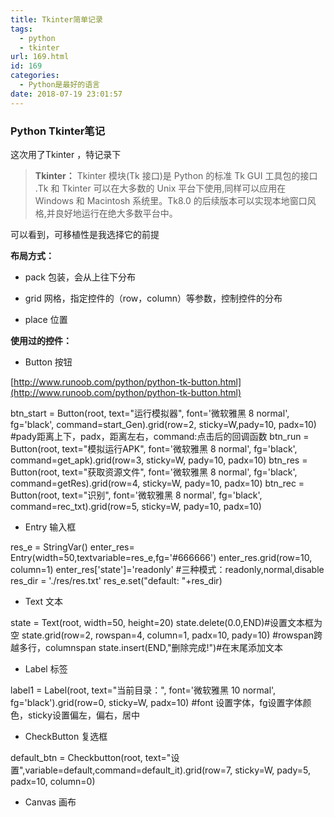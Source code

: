 ```yaml
---
title: Tkinter简单记录
tags:
  - python
  - tkinter
url: 169.html
id: 169
categories:
  - Python是最好的语言
date: 2018-07-19 23:01:57
---
```


### Python Tkinter笔记

这次用了Tkinter ，特记录下

> **Tkinter：** Tkinter 模块(Tk 接口)是 Python 的标准 Tk GUI 工具包的接口 .Tk 和 Tkinter 可以在大多数的 Unix 平台下使用,同样可以应用在 Windows 和 Macintosh 系统里。Tk8.0 的后续版本可以实现本地窗口风格,并良好地运行在绝大多数平台中。

可以看到，可移植性是我选择它的前提

**布局方式：**

*   pack 包装，会从上往下分布
    
*   grid 网格，指定控件的（row，column）等参数，控制控件的分布
    
*   place 位置
    

**使用过的控件：**

*   Button 按钮
    

[http://www.runoob.com/python/python-tk-button.html](http://www.runoob.com/python/python-tk-button.html)

btn_start = Button(root, text="运行模拟器", font='微软雅黑 8 normal', fg='black', command=start_Gen).grid(row=2, sticky=W,pady=10, padx=10)
#pady距离上下，padx，距离左右，command:点击后的回调函数
btn_run = Button(root, text="模拟运行APK", font='微软雅黑 8 normal', fg='black', command=get_apk).grid(row=3, sticky=W,
 pady=10, padx=10)
btn_res = Button(root, text="获取资源文件", font='微软雅黑 8 normal', fg='black', command=getRes).grid(row=4, sticky=W,
 pady=10, padx=10)
btn_rec = Button(root, text="识别", font='微软雅黑 8 normal', fg='black', command=rec_txt).grid(row=5, sticky=W,
 pady=10, padx=10)

*   Entry 输入框
    

res_e = StringVar()
enter_res= Entry(width=50,textvariable=res_e,fg='#666666')
enter_res.grid(row=10, column=1)
enter_res\['state'\]='readonly' #三种模式：readonly,normal,disable
res_dir = './res/res.txt'
res_e.set("default:  "+res_dir)

*   Text 文本
    

state = Text(root, width=50, height=20)
state.delete(0.0,END)#设置文本框为空
state.grid(row=2, rowspan=4, column=1, padx=10, pady=10) #rowspan跨越多行，columnspan
state.insert(END,"删除完成!")#在末尾添加文本

*   Label 标签
    

label1 = Label(root, text="当前目录：", font='微软雅黑 10 normal', fg='black').grid(row=0, sticky=W, padx=10) #font 设置字体，fg设置字体颜色，sticky设置偏左，偏右，居中

*   CheckButton 复选框
    

default_btn = Checkbutton(root, text="设置",variable=default,command=default_it).grid(row=7, sticky=W, pady=5, padx=10, column=0)

*   Canvas 画布